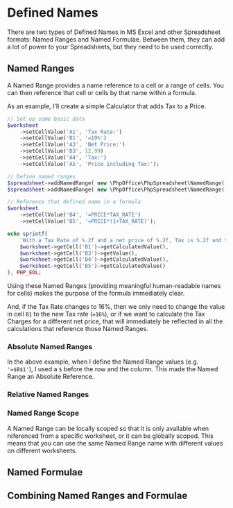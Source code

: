 # Defined Names

There are two types of Defined Names in MS Excel and other Spreadsheet formats: Named Ranges and Named Formulae. Between them, they can add a lot of power to your Spreadsheets, but they need to be used correctly.

## Named Ranges

A Named Range provides a name reference to a cell or a range of cells. You can then reference that cell or cells by that name within a formula.

As an example, I'll create a simple Calculator that adds Tax to a Price.

```php
// Set up some basic data
$worksheet
    ->setCellValue('A1', 'Tax Rate:')
    ->setCellValue('B1', '=19%')
    ->setCellValue('A3', 'Net Price:')
    ->setCellValue('B3', 12.99)
    ->setCellValue('A4', 'Tax:')
    ->setCellValue('A5', 'Price including Tax:');

// Define named ranges
$spreadsheet->addNamedRange( new \PhpOffice\PhpSpreadsheet\NamedRange('TAX_RATE', $worksheet, '=$B$1'));
$spreadsheet->addNamedRange( new \PhpOffice\PhpSpreadsheet\NamedRange('PRICE', $worksheet, '=$B$3'));

// Reference that defined name in a formula
$worksheet
    ->setCellValue('B4', '=PRICE*TAX_RATE')
    ->setCellValue('B5', '=PRICE*(1+TAX_RATE)');

echo sprintf(
    'With a Tax Rate of %.2f and a net price of %.2f, Tax is %.2f and the gross price is %.2f',
    $worksheet->getCell('B1')->getCalculatedValue(),
    $worksheet->getCell('B3')->getValue(),
    $worksheet->getCell('B4')->getCalculatedValue(),
    $worksheet->getCell('B5')->getCalculatedValue()
), PHP_EOL;
```

Using these Named Ranges (providing meaningful human-readable names for cells) makes the purpose of the formula immediately clear.

And, if the Tax Rate changes to 16%, then we only need to change the value in cell `B1` to the new Tax rate (`=16%`), or if we want to calculate the Tax Charges for a different net price, that will immediately be reflected in all the calculations that reference those Named Ranges.

### Absolute Named Ranges

In the above example, when I define the Named Range values (e.g. `'=$B$1'`), I used a `$` before the row and the column. This made the Named Range an Absolute Reference.

### Relative Named Ranges

### Named Range Scope

A Named Range can be locally scoped so that it is only available when referenced from a specific worksheet, or it can be globally scoped. This means that you can use the same Named Range name with different values on different worksheets.

## Named Formulae

## Combining Named Ranges and Formulae

